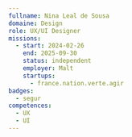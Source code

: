 ```yaml
---
fullname: Nina Leal de Sousa
domaine: Design
role: UX/UI Designer
missions:
  - start: 2024-02-26
    end: 2025-09-30
    status: independent
    employer: Malt
    startups:
      - france.nation.verte.agir
badges:
  - segur
competences:
  - UX
  - UI
---
```

